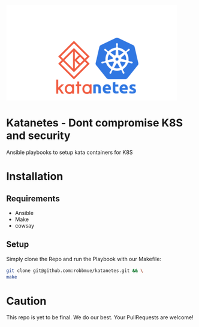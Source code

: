 <img height="256px" width="auto" src="assets/katanetes.png" />  

# Katanetes - Dont compromise K8S and security
Ansible playbooks to setup kata containers for K8S

# Installation
## Requirements
* Ansible
* Make
* cowsay
## Setup
Simply clone the Repo and run the Playbook with our Makefile:
```bash
git clone git@github.com:robbmue/katanetes.git && \
make
```
# Caution
This repo is yet to be final.
We do our best. Your PullRequests are welcome!